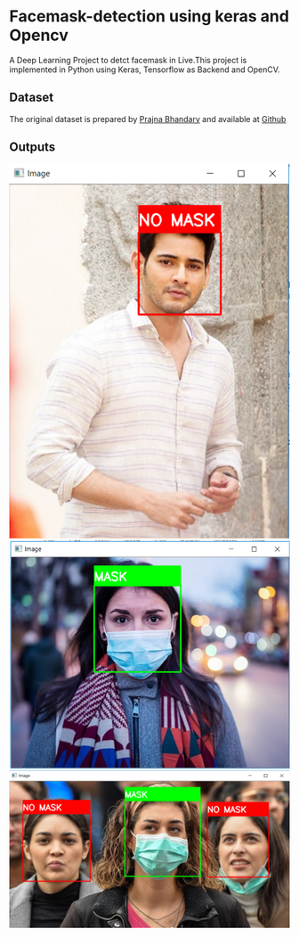 # Facemask-detection using keras and Opencv

A Deep Learning Project to detct facemask in Live.This project is implemented in Python using Keras, Tensorflow as Backend and OpenCV.

## Dataset

The original dataset is prepared by [Prajna Bhandary](https://www.linkedin.com/in/prajna-bhandary-0b03a416a/) and available at [Github](https://github.com/prajnasb/observations/tree/master/experiements/data)

## Outputs

<img src="https://github.com/Shoyabsyed4m3/FaceMask-Detection/blob/master/Outputs/withoutmask1.PNG" >
<img src="https://github.com/Shoyabsyed4m3/FaceMask-Detection/blob/master/Outputs/withmask1.PNG" >
<img src="https://github.com/Shoyabsyed4m3/FaceMask-Detection/blob/master/Outputs/mask.PNG" >

